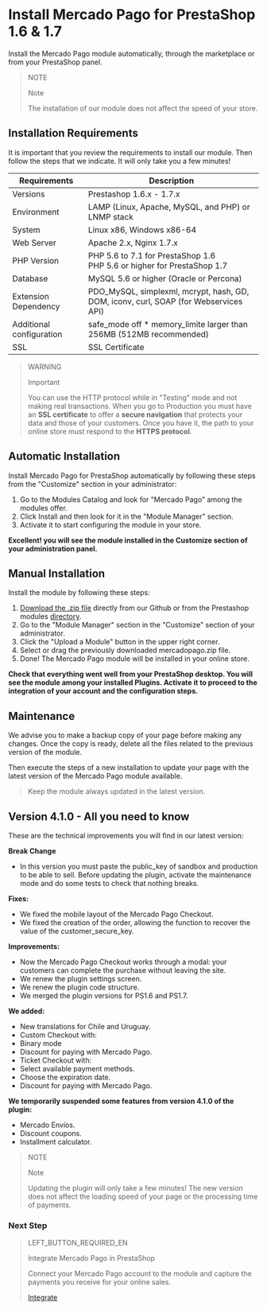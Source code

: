 # Install Mercado Pago for PrestaShop 1.6 & 1.7


Install the Mercado Pago module automatically, through the marketplace or from your PrestaShop panel.

> NOTE
>
> Note
>
> The installation of our module does not affect the speed of your store.

## Installation Requirements

It is important that you review the requirements to install our module. Then follow the steps that we indicate. It will only take you a few minutes!

| Requirements                  | Description                                                                  	                |
|-------------------------------|-----------------------------------------------------------------------------------------------|
| Versions      	            | Prestashop 1.6.x - 1.7.x                                                                      |
| Environment                  	| LAMP (Linux, Apache, MySQL, and PHP) or LNMP stack                                             |
| System                     	| Linux x86, Windows x86-64                                                        	            |
| Web Server                	| Apache 2.x, Nginx 1.7.x                                                               	    |
| PHP Version                 	| PHP 5.6 to 7.1 for PrestaShop 1.6 <br> PHP 5.6 or higher for PrestaShop 1.7                   |
| Database                   	| MySQL 5.6 or higher (Oracle or Percona)                                  	                    |
| Extension Dependency      	| PDO_MySQL, simplexml, mcrypt, hash, GD, DOM, iconv, curl, SOAP (for Webservices API)          |
| Additional configuration      | safe_mode off * memory_limite larger than 256MB (512MB recommended)                           |
| SSL                         	| SSL Certificate  	                                                                            |

> WARNING
>
> Important
>
> You can use the HTTP protocol while in "Testing" mode and not making real transactions. When you go to Production you must have an **SSL certificate** to offer a **secure navigation** that protects your data and those of your customers. Once you have it, the path to your online store must respond to the **HTTPS protocol**.

## Automatic Installation

Install Mercado Pago for PrestaShop automatically by following these steps from the "Customize" section in your administrator:

1. Go to the Modules Catalog and look for "Mercado Pago" among the modules offer.
2. Click Install and then look for it in the "Module Manager" section.
3. Activate it to start configuring the module in your store.

**Excellent! you will see the module installed in the Customize section of your administration panel.**

## Manual Installation

Install the module by following these steps:

1. [Download the .zip file](https://github.com/mercadopago/cart-prestashop-7/raw/master/mercadopago.zip) directly from our Github or from the Prestashop modules [directory](https://addons.prestashop.com/en/payment-card-wallet/23962-mercado-pago.html).
2. Go to the "Module Manager" section in the "Customize" section of your administrator.
3. Click the "Upload a Module" button in the upper right corner.
4. Select or drag the previously downloaded mercadopago.zip file.
5. Done! The Mercado Pago module will be installed in your online store.

**Check that everything went well from your PrestaShop desktop. You will see the module among your installed Plugins. Activate it to proceed to the integration of your account and the configuration steps.**

## Maintenance

We advise you to make a backup copy of your page before making any changes. Once the copy is ready, delete all the files related to the previous version of the module.

Then execute the steps of a new installation to update your page with the latest version of the Mercado Pago module available.

> Keep the module always updated in the latest version.

## Version 4.1.0 - All you need to know

These are the technical improvements you will find in our latest version:

**Break Change**
- In this version you must paste the public_key of sandbox and production to be able to sell. Before updating the plugin, activate the maintenance mode and do some tests to check that nothing breaks.

**Fixes:**
- We fixed the mobile layout of the Mercado Pago Checkout.
- We fixed the creation of the order, allowing the function to recover the value of the customer_secure_key.

**Improvements:** 
- Now the Mercado Pago Checkout works through a modal: your customers can complete the purchase without leaving the site.
- We renew the plugin settings screen.
- We renew the plugin code structure.
- We merged the plugin versions for PS1.6 and PS1.7.

**We added:**
- New translations for Chile and Uruguay.
- Custom Checkout with:
 - Binary mode
 - Discount for paying with Mercado Pago.
- Ticket Checkout with:
 - Select available payment methods.
 - Choose the expiration date.
 - Discount for paying with Mercado Pago.

**We temporarily suspended some features from version 4.1.0 of the plugin:**
- Mercado Envíos.
- Discount coupons.
- Installment calculator.

> NOTE
>
> Note
>
> Updating the plugin will only take a few minutes! The new version does not affect the loading speed of your page or the processing time of payments.

### Next Step

> LEFT_BUTTON_REQUIRED_EN
>
> Integrate Mercado Pago in PrestaShop
>
> Connect your Mercado Pago account to the module and capture the payments you receive for your online sales.
>
> 
> [Integrate](https://www.mercadopago.com.ar/developers/en/plugins_sdks/plugins/prestashop/integration/)